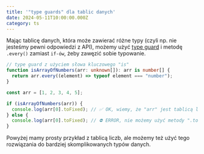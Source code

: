 ```yaml
---
title: '"type guards" dla tablic danych'
date: 2024-05-11T10:00:00.000Z
category: ts
---
```


Mając tablicę danych, która może zawierać różne typy (czyli np. nie jesteśmy pewni odpowiedzi z API), możemy użyć [type guard](https://www.typescriptlang.org/docs/handbook/2/narrowing.html#using-type-predicates) i metodę `.every()` zamiast `if-ów`, żeby zawęzić sobie typowanie.

```ts
// type guard z użyciem słowa kluczowego "is"
function isArrayOfNumbers(arr: unknown[]): arr is number[] {
  return arr.every((element) => typeof element === "number");
}

const arr = [1, 2, 3, 4, 5];

if (isArrayOfNumbers(arr)) {
  console.log(arr[0].toFixed); // ✅ OK, wiemy, że "arr" jest tablicą liczb
} else {
  console.log(arr[0].toFixed); // ⛔ ERROR, nie możemy użyć metody ".toFixed()" na typie "unknown"
}
```

Powyżej mamy prosty przykład z tablicą liczb, ale możemy też użyć tego rozwiązania do bardziej skomplikowanych typów danych.
